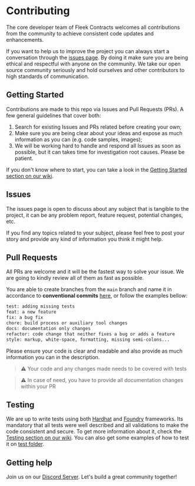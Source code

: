 # Contributing

The core developer team of Fleek Contracts welcomes all contributions from the community to achieve consistent code updates and enhancements.

If you want to help us to improve the project you can always start a conversation through the [issues page](https://github.com/FleekHQ/contracts/issues). By doing it make sure you are being ethical and respectful with anyone on the community. We take our open source community seriously and hold ourselves and other contributors to high standards of communication.

## Getting Started

Contributions are made to this repo via Issues and Pull Requests (PRs). A few general guidelines that cover both:

1. Search for existing Issues and PRs related before creating your own;
2. Make sure you are being clear about your ideas and expose as much information as you can (e.g. code samples, images);
3. We will be working hard to handle and respond all Issues as soon as possible, but it can takes time for investigation root causes. Please be patient.

If you don't know where to start, you can take a look in the [Getting Started section on our wiki](https://github.com/FleekHQ/contracts/wiki/Getting-Started).

## Issues

The issues page is open to discuss about any subject that is tangible to the project, it can be any problem report, feature request, potential changes, etc.

If you find any topics related to your subject, please feel free to post your story and provide any kind of information you think it might help.

## Pull Requests

All PRs are welcome and it will be the fastest way to solve your issue. We are going to kindly review all of them as fast as possible.

You are able to create branches from the `main` branch and name it in accordance to **conventional
commits** [here](https://www.conventionalcommits.org/en/v1.0.0/), or follow the examples bellow:

```txt
test: adding missing tests
feat: a new feature
fix: a bug fix
chore: build process or auxiliary tool changes
docs: documentation only changes
refactor: code change that neither fixes a bug or adds a feature
style: markup, white-space, formatting, missing semi-colons...
```

Please ensure your code is clear and readable and also provide as much information you can in the description.

> ⚠️ Your code and any changes made needs to be covered with tests

> ⚠️ In case of need, you have to provide all documentation changes within your PR

## Testing

We are up to write tests using both [Hardhat](https://hardhat.org/) and [Foundry](https://book.getfoundry.sh/) frameworks. Its mandatory that all tests were well described and all validations to make the code consistent and secure. To get more information about it, check the [Testing section on our wiki](https://github.com/FleekHQ/contracts/wiki/Getting-Started#testing). You can also get some examples of how to test it on [test folder](/test).

## Getting help

Join us on our [Discord Server](https://discord.gg/fleekxyz). Let's build a great community together!
